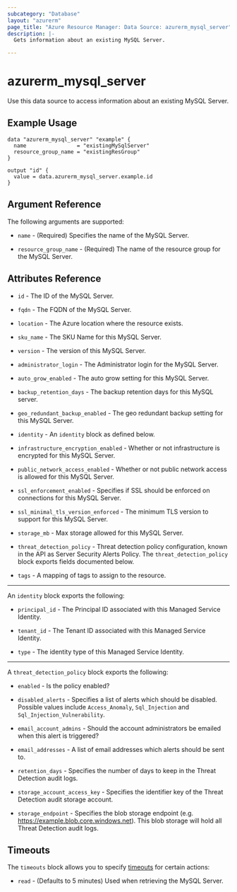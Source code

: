 ```yaml
---
subcategory: "Database"
layout: "azurerm"
page_title: "Azure Resource Manager: Data Source: azurerm_mysql_server"
description: |-
  Gets information about an existing MySQL Server.

---
```


# azurerm_mysql_server

Use this data source to access information about an existing MySQL Server.

## Example Usage

```hcl
data "azurerm_mysql_server" "example" {
  name                = "existingMySqlServer"
  resource_group_name = "existingResGroup"
}

output "id" {
  value = data.azurerm_mysql_server.example.id
}
```

## Argument Reference

The following arguments are supported:

* `name` - (Required) Specifies the name of the MySQL Server.

* `resource_group_name` - (Required) The name of the resource group for the MySQL Server.

## Attributes Reference

* `id` - The ID of the MySQL Server.

* `fqdn` - The FQDN of the MySQL Server.

* `location` - The Azure location where the resource exists.

* `sku_name` - The SKU Name for this MySQL Server.

* `version` - The version of this MySQL Server.

* `administrator_login` - The Administrator login for the MySQL Server.

* `auto_grow_enabled` - The auto grow setting for this MySQL Server.

* `backup_retention_days` - The backup retention days for this MySQL server.

* `geo_redundant_backup_enabled` - The geo redundant backup setting for this MySQL Server.

* `identity` - An `identity` block as defined below. 

* `infrastructure_encryption_enabled` - Whether or not infrastructure is encrypted for this MySQL Server.

* `public_network_access_enabled` - Whether or not public network access is allowed for this MySQL Server.

* `ssl_enforcement_enabled` -  Specifies if SSL should be enforced on connections for this MySQL Server.

* `ssl_minimal_tls_version_enforced` - The minimum TLS version to support for this MySQL Server.

* `storage_mb` -  Max storage allowed for this MySQL Server.

* `threat_detection_policy` - Threat detection policy configuration, known in the API as Server Security Alerts Policy. The `threat_detection_policy` block exports fields documented below.

* `tags` - A mapping of tags to assign to the resource.
---

An `identity` block exports the following:

* `principal_id` - The Principal ID associated with this Managed Service Identity.

* `tenant_id` - The Tenant ID associated with this Managed Service Identity.

* `type` - The identity type of this Managed Service Identity.
---

A `threat_detection_policy` block exports the following:

* `enabled` -  Is the policy enabled?

* `disabled_alerts` - Specifies a list of alerts which should be disabled. Possible values include `Access_Anomaly`, `Sql_Injection` and `Sql_Injection_Vulnerability`.

* `email_account_admins` - Should the account administrators be emailed when this alert is triggered?

* `email_addresses` - A list of email addresses which alerts should be sent to.

* `retention_days` - Specifies the number of days to keep in the Threat Detection audit logs.

* `storage_account_access_key` - Specifies the identifier key of the Threat Detection audit storage account.

* `storage_endpoint` - Specifies the blob storage endpoint (e.g. https://example.blob.core.windows.net). This blob storage will hold all Threat Detection audit logs.

## Timeouts

The `timeouts` block allows you to specify [timeouts](https://www.terraform.io/language/resources/syntax#operation-timeouts) for certain actions:

* `read` - (Defaults to 5 minutes) Used when retrieving the MySQL Server.
